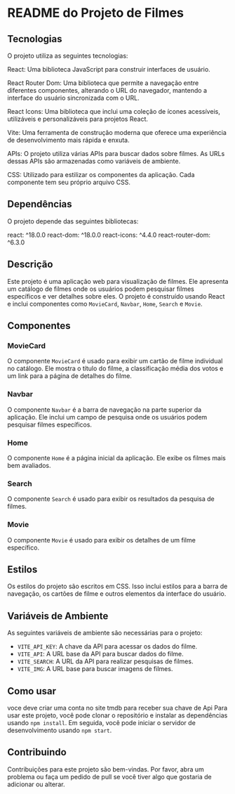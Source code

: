 # README do Projeto de Filmes
## Tecnologias
O projeto utiliza as seguintes tecnologias:

React: Uma biblioteca JavaScript para construir interfaces de usuário.

React Router Dom: Uma biblioteca que permite a navegação entre diferentes componentes, alterando o URL do navegador, mantendo a interface do usuário sincronizada com o URL.

React Icons: Uma biblioteca que inclui uma coleção de ícones acessíveis, utilizáveis e personalizáveis para projetos React.

Vite: Uma ferramenta de construção moderna que oferece uma experiência de desenvolvimento mais rápida e enxuta.

APIs: O projeto utiliza várias APIs para buscar dados sobre filmes. As URLs dessas APIs são armazenadas como variáveis de ambiente.

CSS: Utilizado para estilizar os componentes da aplicação. Cada componente tem seu próprio arquivo CSS.

## Dependências
O projeto depende das seguintes bibliotecas:

react: ^18.0.0
react-dom: ^18.0.0
react-icons: ^4.4.0
react-router-dom: ^6.3.0

## Descrição

Este projeto é uma aplicação web para visualização de filmes. Ele apresenta um catálogo de filmes onde os usuários podem pesquisar filmes específicos e ver detalhes sobre eles. O projeto é construído usando React e inclui componentes como `MovieCard`, `Navbar`, `Home`, `Search` e `Movie`.

## Componentes

### MovieCard

O componente `MovieCard` é usado para exibir um cartão de filme individual no catálogo. Ele mostra o título do filme, a classificação média dos votos e um link para a página de detalhes do filme.

### Navbar

O componente `Navbar` é a barra de navegação na parte superior da aplicação. Ele inclui um campo de pesquisa onde os usuários podem pesquisar filmes específicos.

### Home

O componente `Home` é a página inicial da aplicação. Ele exibe os filmes mais bem avaliados.

### Search

O componente `Search` é usado para exibir os resultados da pesquisa de filmes.

### Movie

O componente `Movie` é usado para exibir os detalhes de um filme específico.

## Estilos

Os estilos do projeto são escritos em CSS. Isso inclui estilos para a barra de navegação, os cartões de filme e outros elementos da interface do usuário.

## Variáveis de Ambiente

As seguintes variáveis de ambiente são necessárias para o projeto:

- `VITE_API_KEY`: A chave da API para acessar os dados do filme.
- `VITE_API`: A URL base da API para buscar dados do filme.
- `VITE_SEARCH`: A URL da API para realizar pesquisas de filmes.
- `VITE_IMG`: A URL base para buscar imagens de filmes.

## Como usar
voce deve  criar uma conta no site tmdb para receber sua chave de Api
Para usar este projeto, você pode clonar o repositório e instalar as dependências usando `npm install`. Em seguida, você pode iniciar o servidor de desenvolvimento usando `npm start`.

## Contribuindo

Contribuições para este projeto são bem-vindas. Por favor, abra um problema ou faça um pedido de pull se você tiver algo que gostaria de adicionar ou alterar.

